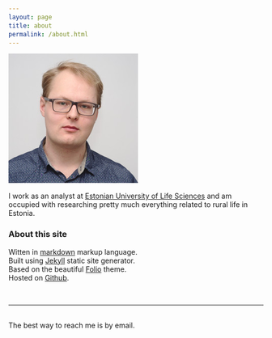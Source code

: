 ```yaml
---
layout: page
title: about
permalink: /about.html
---
```


<img class="col one right" src="/img/profile.jpg">

I work as an analyst at [Estonian University of Life Sciences](http://ms.emu.ee/et/uldinfo/struktuur2/maamajanduse-uuringud-ja-analuus/) and am occupied with researching pretty much everything related to rural life in Estonia.

### About this site

Witten in [markdown](https://en.wikipedia.org/wiki/Markdown) markup language.  
Built using [Jekyll](http://jekyllrb.com/) static site generator.  
Based on the beautiful [Folio](https://github.com/bogoli/-folio) theme.  
Hosted on [Github](https://github.com/lillemets).

<br/>
<hr/>
<br/>
<span class="contacticon center">
	<a href="mailto:jyri.lillemets@emu.ee"><i class="fa fa-envelope-square"></i></a>
	<a href="https://github.com/lillemets" target="_blank"><i class="fa fa-github-square"></i></a>
	<a href="https://reddit.com/u/lillemets" target="_blank"><i class="fa fa-reddit-square"></i></a>
	<a href="https://facebook.com/lillemets" target="_blank"><i class="fa fa-facebook-square"></i></a>
	<a href="https://flickr.com/lillemets" target="_blank"><i class="fa fa-flickr"></i></a>
</span>

<div class="col three caption">
    The best way to reach me is by email.
</div>

